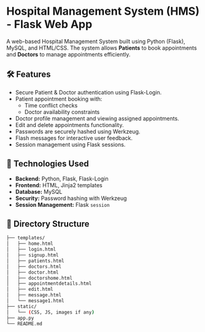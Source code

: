# Hospital Management System (HMS) - Flask Web App

A web-based Hospital Management System built using Python (Flask), MySQL, and HTML/CSS. The system allows **Patients** to book appointments and **Doctors** to manage appointments efficiently.

## 🛠 Features

- Secure Patient & Doctor authentication using Flask-Login.
- Patient appointment booking with:
  - Time conflict checks
  - Doctor availability constraints
- Doctor profile management and viewing assigned appointments.
- Edit and delete appointments functionality.
- Passwords are securely hashed using Werkzeug.
- Flash messages for interactive user feedback.
- Session management using Flask sessions.

## 🚀 Technologies Used

- **Backend:** Python, Flask, Flask-Login
- **Frontend:** HTML, Jinja2 templates
- **Database:** MySQL
- **Security:** Password hashing with Werkzeug
- **Session Management:** Flask `session`

## 📁 Directory Structure

```bash
├── templates/
│   ├── home.html
│   ├── login.html
│   ├── signup.html
│   ├── patients.html
│   ├── doctors.html
│   ├── doctor.html
│   ├── doctorshome.html
│   ├── appointmentdetails.html
│   ├── edit.html
│   ├── message.html
│   └── message1.html
├── static/
│   └── (CSS, JS, images if any)
├── app.py
└── README.md
